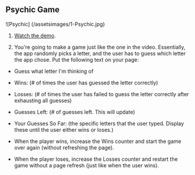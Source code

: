 ## Psychic Game 

![Psychic] (/assetsimages/1-Psychic.jpg)

1. [Watch the demo](https://youtu.be/qTc45Lox97g).

2. You're going to make a game just like the one in the video. Essentially, the app randomly picks a letter, and the user has to guess which letter the app chose. Put the following text on your page:

*  Guess what letter I'm thinking of

*  Wins: (# of times the user has guessed the letter correctly)

*  Losses: (# of times the user has failed to guess the letter correctly after exhausting all guesses)

*  Guesses Left: (# of guesses left. This will update)

*  Your Guesses So Far: (the specific letters that the user typed. Display these until the user either wins or loses.)

*  When the player wins, increase the Wins counter and start the game over again (without refreshing the page).

*  When the player loses, increase the Losses counter and restart the game without a page refresh (just like when the user wins).
